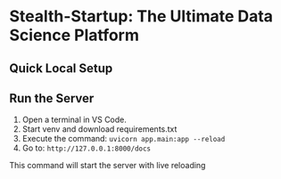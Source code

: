 # Stealth-Startup: The Ultimate Data Science Platform

## Quick Local Setup

## Run the Server

1. Open a terminal in VS Code.
2. Start venv and download requirements.txt
3. Execute the command: `uvicorn app.main:app --reload`
4. Go to: `http://127.0.0.1:8000/docs`

This command will start the server with live reloading
